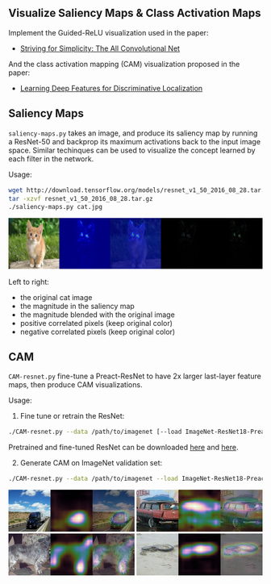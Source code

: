 ## Visualize Saliency Maps & Class Activation Maps

Implement the Guided-ReLU visualization used in the paper:

* [Striving for Simplicity: The All Convolutional Net](https://arxiv.org/abs/1412.6806)

And the class activation mapping (CAM) visualization proposed in the paper:

* [Learning Deep Features for Discriminative Localization](http://cnnlocalization.csail.mit.edu/)


## Saliency Maps
`saliency-maps.py` takes an image, and produce its saliency map by running a ResNet-50 and backprop its maximum
activations back to the input image space.
Similar techinques can be used to visualize the concept learned by each filter in the network.

Usage:
````bash
wget http://download.tensorflow.org/models/resnet_v1_50_2016_08_28.tar.gz
tar -xzvf resnet_v1_50_2016_08_28.tar.gz
./saliency-maps.py cat.jpg
````

<p align="center"> <img src="./guided-relu-demo.jpg" width="800"> </p>

Left to right:
+ the original cat image
+ the magnitude in the saliency map
+ the magnitude blended with the original image
+ positive correlated pixels (keep original color)
+ negative correlated pixels (keep original color)

## CAM
`CAM-resnet.py` fine-tune a Preact-ResNet to have 2x larger last-layer feature maps, then produce CAM visualizations.

Usage:
1. Fine tune or retrain the ResNet:
```bash
./CAM-resnet.py --data /path/to/imagenet [--load ImageNet-ResNet18-Preact.npz] [--gpu 0,1,2,3]
```
Pretrained and fine-tuned ResNet can be downloaded
[here](http://models.tensorpack.com/ResNet/) and [here](http://models.tensorpack.com/Visualization/).

2. Generate CAM on ImageNet validation set:
```bash
./CAM-resnet.py --data /path/to/imagenet --load ImageNet-ResNet18-Preact-2xGAP.npz --cam
```

<p align="center"> <img src="./CAM-demo.jpg" width="900"> </p>
